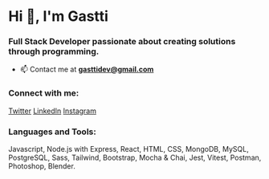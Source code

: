 <h1>Hi 👋, I'm Gastti</h1>
<h3>Full Stack Developer passionate about creating solutions through programming.</h3>

<!-- - 🔭 I’m currently working on [Foodery(Personal Project)](https://github.com/Gastti/app-foodery-server) -->

<!-- - 👨‍💻 All of my projects are available at [en-proceso](en-proceso) -->

<!-- - 📝 I regularly write articles on  [en-proceso](en-proceso) -->

- 📫 Contact me at **gasttidev@gmail.com**

<!-- - 📄 Know about my experiences [en-proceso](en-proceso) -->

<h3 align="left">Connect with me:</h3>
<a href="https://twitter.com/gasttidev" target="blank">Twitter</a>
<a href="https://linkedin.com/in/gastongutierrez96" target="blank">LinkedIn</a>
<a href="https://instagram.com/gasttidev" target="blank">Instagram</a>

<h3 align="left">Languages and Tools:</h3>
Javascript, Node.js with Express, React, HTML, CSS, MongoDB, MySQL, PostgreSQL, Sass, Tailwind, Bootstrap, Mocha & Chai, Jest, Vitest, Postman, Photoshop, Blender.
